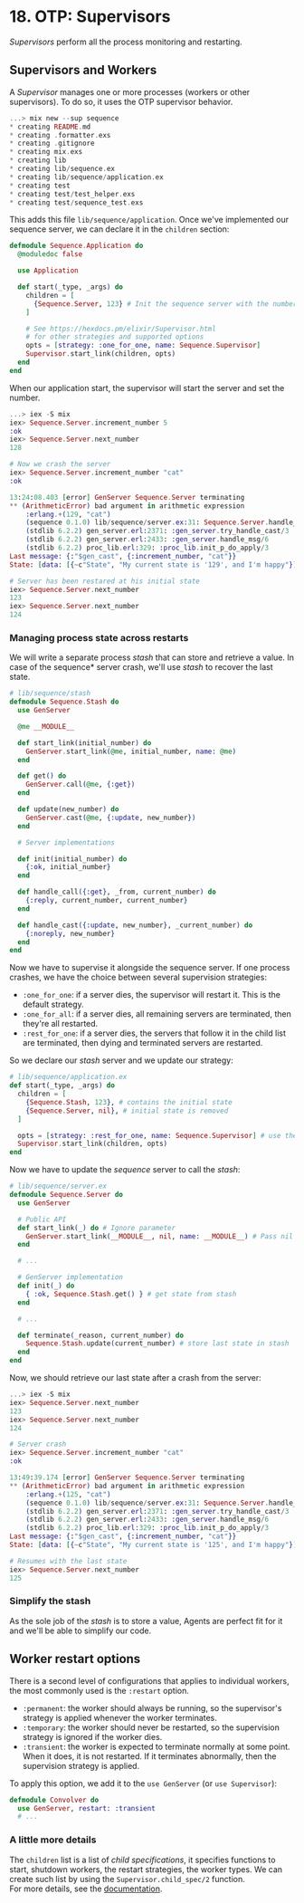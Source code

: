 # 18. OTP: Supervisors

*Supervisors* perform all the process monitoring and restarting.  

## Supervisors and Workers

A *Supervisor* manages one or more processes (workers or other supervisors). To do so, it uses the OTP supervisor behavior.  

```elixir
...> mix new --sup sequence
* creating README.md
* creating .formatter.exs
* creating .gitignore
* creating mix.exs
* creating lib
* creating lib/sequence.ex
* creating lib/sequence/application.ex
* creating test
* creating test/test_helper.exs
* creating test/sequence_test.exs
```

This adds this file `lib/sequence/application`. Once we've implemented our sequence server, we can declare it in the `children` section:  

```elixir
defmodule Sequence.Application do
  @moduledoc false

  use Application

  def start(_type, _args) do
    children = [
      {Sequence.Server, 123} # Init the sequence server with the number 123
    ]

    # See https://hexdocs.pm/elixir/Supervisor.html
    # for other strategies and supported options
    opts = [strategy: :one_for_one, name: Sequence.Supervisor]
    Supervisor.start_link(children, opts)
  end
end
```

When our application start, the supervisor will start the server and set the number.  

```elixir
...> iex -S mix
iex> Sequence.Server.increment_number 5
:ok
iex> Sequence.Server.next_number
128

# Now we crash the server
iex> Sequence.Server.increment_number "cat"
:ok

13:24:08.403 [error] GenServer Sequence.Server terminating
** (ArithmeticError) bad argument in arithmetic expression
    :erlang.+(129, "cat")
    (sequence 0.1.0) lib/sequence/server.ex:31: Sequence.Server.handle_cast/2
    (stdlib 6.2.2) gen_server.erl:2371: :gen_server.try_handle_cast/3
    (stdlib 6.2.2) gen_server.erl:2433: :gen_server.handle_msg/6
    (stdlib 6.2.2) proc_lib.erl:329: :proc_lib.init_p_do_apply/3
Last message: {:"$gen_cast", {:increment_number, "cat"}}
State: [data: [{~c"State", "My current state is '129', and I'm happy"}]]

# Server has been restared at his initial state
iex> Sequence.Server.next_number
123
iex> Sequence.Server.next_number
124
```

### Managing process state across restarts

We will write a separate process *stash* that can store and retrieve a value. In case of the sequence* server crash, we'll use *stash* to recover the last state.  

```elixir
# lib/sequence/stash
defmodule Sequence.Stash do
  use GenServer

  @me __MODULE__

  def start_link(initial_number) do
    GenServer.start_link(@me, initial_number, name: @me)
  end

  def get() do
    GenServer.call(@me, {:get})
  end

  def update(new_number) do
    GenServer.cast(@me, {:update, new_number})
  end

  # Server implementations

  def init(initial_number) do
    {:ok, initial_number}
  end

  def handle_call({:get}, _from, current_number) do
    {:reply, current_number, current_number}
  end

  def handle_cast({:update, new_number}, _current_number) do
    {:noreply, new_number}
  end
end
```

Now we have to supervise it alongside the sequence server. If one process crashes, we have the choice between several supervision strategies:  

- `:one_for_one`: if a server dies, the supervisor will restart it. This is the default strategy.
- `:one_for_all`: if a server dies, all remaining servers are terminated, then they're all restarted.
- `:rest_for_one`: if a server dies, the servers that follow it in the child list are terminated, then dying and terminated servers are restarted.

So we declare our *stash* server and we update our strategy:  

```elixir
# lib/sequence/application.ex
def start(_type, _args) do
  children = [
    {Sequence.Stash, 123}, # contains the initial state
    {Sequence.Server, nil}, # initial state is removed
  ]

  opts = [strategy: :rest_for_one, name: Sequence.Supervisor] # use the :rest_for_one strategy
  Supervisor.start_link(children, opts)
end
```

Now we have to update the *sequence* server to call the *stash*:  

```elixir
# lib/sequence/server.ex
defmodule Sequence.Server do
  use GenServer

  # Public API
  def start_link(_) do # Ignore parameter
    GenServer.start_link(__MODULE__, nil, name: __MODULE__) # Pass nil as initial state
  end

  # ...

  # GenServer implementation
  def init(_) do
    { :ok, Sequence.Stash.get() } # get state from stash
  end

  # ...

  def terminate(_reason, current_number) do
    Sequence.Stash.update(current_number) # store last state in stash
  end
end
```

Now, we should retrieve our last state after a crash from the server:  

```elixir
...> iex -S mix
iex> Sequence.Server.next_number
123
iex> Sequence.Server.next_number
124

# Server crash
iex> Sequence.Server.increment_number "cat"
:ok

13:49:39.174 [error] GenServer Sequence.Server terminating
** (ArithmeticError) bad argument in arithmetic expression
    :erlang.+(125, "cat")
    (sequence 0.1.0) lib/sequence/server.ex:31: Sequence.Server.handle_cast/2
    (stdlib 6.2.2) gen_server.erl:2371: :gen_server.try_handle_cast/3
    (stdlib 6.2.2) gen_server.erl:2433: :gen_server.handle_msg/6
    (stdlib 6.2.2) proc_lib.erl:329: :proc_lib.init_p_do_apply/3
Last message: {:"$gen_cast", {:increment_number, "cat"}}
State: [data: [{~c"State", "My current state is '125', and I'm happy"}]]

# Resumes with the last state
iex> Sequence.Server.next_number
125
```

### Simplify the stash

As the sole job of the *stash* is to store a value, Agents are perfect fit for it and we'll be able to simplify our code.

## Worker restart options

There is a second level of configurations that applies to individual workers, the most commonly used is the `:restart` option.  

- `:permanent`: the worker should always be running, so the supervisor's strategy is applied whenever the worker terminates.  
- `:temporary`: the worker should never be restarted, so the supervision strategy is ignored if the worker dies.
- `:transient`: the worker is expected to terminate normally at some point. When it does, it is not restarted. If it terminates abnormally, then the supervision strategy is applied.

To apply this option, we add it to the `use GenServer` (or `use Supervisor`):  

```elixir
defmodule Convolver do
  use GenServer, restart: :transient
  # ...
```

### A little more details

The `children` list is a list of *child specifications*, it specifies functions to start, shutdown workers, the restart strategies, the worker types. We can create such list by using the `Supervisor.child_spec/2` function.  
For more details, see the [documentation](https://hexdocs.pm/elixir/1.12/Supervisor.html#module-child-specification).
